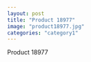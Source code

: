 ```yaml
---
layout: post
title: "Product 18977"
image: "product18977.jpg"
categories: "category1"
---
```

Product 18977
